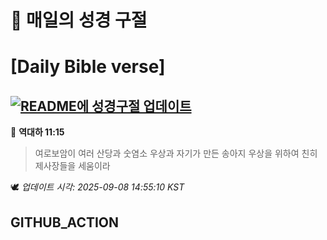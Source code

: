 # 🙏 매일의 성경 구절
# [Daily Bible verse]
## [![README에 성경구절 업데이트](https://github.com/DONGSUKA/first_test/actions/workflows/update-readme-bible.yml/badge.svg)](https://github.com/DONGSUKA/first_test/actions/workflows/update-readme-bible.yml)
<!-- START_BIBLE_VERSE -->
📖 **역대하 11:15**
> 여로보암이 여러 산당과 숫염소 우상과 자기가 만든 송아지 우상을 위하여 친히 제사장들을 세움이라

🕊️ _업데이트 시각: 2025-09-08 14:55:10 KST_
  <!-- END_BIBLE_VERSE -->
## GITHUB_ACTION
